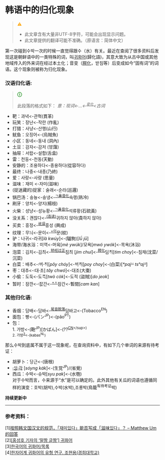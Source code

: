 <!-- [20240405] -->

# 韩语中的归化现象
> <b style='color:orange'>⚠</b>
> - 此文章含有大量非UTF-8字符，可能会出现显示问题。  
> - 此文章提供的翻译可能不准确。（原语言：简体中文）

第一次碰到수박一次的时候一直觉得跟수（水）有关。最近在查阅了很多资料后发现这是朝鲜语中的一类特殊的词，叫[귀화어](https://namu.wiki/w/%ED%95%9C%EA%B5%AD%EC%96%B4%EC%9D%98%20%EA%B7%80%ED%99%94%EC%96%B4/%EB%AA%A9%EB%A1%9D)(歸化語)，其意大致为从古中国或其他地域传入的外来词在经过本土化；音变（[腭化](https://en.wikipedia.org/wiki/Palatalization_(sound_change))，받침等）后变成如今“固有词”的词语。这个现象则被称为归化现象。

### **汉语归化语:**
> <b style='color:green'> ⓘ</b>
> 
> 此段落的格式如下：
> <cite>意：现词&lt;-<sup class="fn" data-fn="baba9702-b287-40eb-a5db-cf120bcbc165"></sup>…&lt;-<sup><span style="text-decoration: underline;">变化</span></sup>&lt;古词

- 靶：과녁&lt;-관혁(貫革)  
- 玩笑：장난&lt;-작란 (作亂)  
- 打猎：사냥&lt;-산행(山行)  
- 鱿鱼：오징어&lt;-(烏賊魚)  
- 小区：동네&lt;-동내 (洞內)  
- 土豆：감자&lt;-감저 (甘藷)  
- 抽屉：서랍&lt;-설합(舌盒)  
- 雷：천둥&lt;-천동(天動)  
- 安静的：조용하다&lt;-종용하다(從容하다)  
- 最终：나중&lt;-내종(乃終)  
- 爱：사랑&lt;-사량 (思量)  
- 滋味：재미 &lt;-자미(滋味)  
- (捉迷藏的)捉家：술래&lt;-순라(巡邏)  
- 锅巴汤：숭늉&lt;-숭냉&lt;-<sup><span style="text-decoration: underline;">ㄱ[鼻音化](https://en.wikipedia.org/wiki/Nasalization)</span></sup>숙랭(熟冷)  
- 刷牙：양치&lt;-양지(楊枝)  
- 火柴：성냥&lt;-성뉴황&lt;-<sup><span style="text-decoration: underline;">ㄱ[鼻音化](https://en.wikipedia.org/wiki/Nasalization)</span></sup>석류황(石硫黃)  
- 没关系：괜찮다&lt;-<sup><span style="text-decoration: underline;">(连读)</span></sup>귀하지 않아(貴하지 않아)  
- 买卖：흥정&lt;-<sup><span style="text-decoration: underline;">讹误</span></sup>흥성 (興成)  
- 纹理：무늬&lt;-문이&lt;-<sup><span style="text-decoration: underline;">+이</span></sup>문(紋)  
- 驴：나귀&lt;-라귀[*là kwúy*]&lt;-(驢駒)[*lǘ jū*]  
- 海带/海水浴：미역&lt;-머육[*mè ywúk*]/모욕[*mwó ywók*]&lt;-목욕(沐浴)  
- 泡菜：김치&lt;-김츼&lt;-<sup><span style="text-decoration: underline;">[矫枉过正](https://en.wikipedia.org/wiki/Hypercorrection)</span></sup>짐츼 [*jim chui*]&lt;-<sup><span style="text-decoration: underline;">腭化</span></sup>딤ᄎᆡ[*tim choy*]&lt;-침채(沈菜/沉菜)  
- 白菜：배추&lt;-ᄇᆡ〯ᄎᆡ〮[*pǒy chóy*]&lt;-ᄇᆡᄎᆡ[*poy choy*]&lt;-(白菜)[*\*pajᴸᴸ tsʰajᴰ*]  
- 枣：대추&lt;-대〯초〮[:*tǎy chwó*]&lt;-대조(大棗)  
- 小偷：도둑&lt;-도ᄌᆞᆨ[*twò còk*]&lt;-도적 (盜賊)[*do jeok*]  
- 暂时：잠깐&lt;-자ᇝ〯간&lt;-<sup><span style="text-decoration: underline;">+ㅅ</span></sup>잠간&lt;-暫間[*cam kan*]

### **其他归化语:**

- 香烟：담배&lt;-담바&lt;-<sup><span style="text-decoration: underline;">尾音脱落</span></sup>담바고&lt;-(Tobacco<sup>EN</sup>)  
- 面包：빵&lt;-(パン<sup>JP</sup>)&lt;-(pão<sup>PT</sup>)  
- 包：  
1\. 가방&lt;-(鞄<sup>JP</sup>)[かばん]&lt;-(??<sup>[CN](https://en.m.wiktionary.org/wiki/%EA%B0%80%EB%B0%A9#:~:text=From%20Japanese%20%E9%9E%84%20(kaban%2C%20%E2%80%9Cbag%E2%80%9D)%2C%20of%20possible%20Chinese%20origin.)</sup>)  
2\. 가방<sup class="fn" data-fn="d5d5ed8d-bd97-4be0-b536-8ddf76365058">[3](#d5d5ed8d-bd97-4be0-b536-8ddf76365058)</sup>&lt;-(kabas<sup>NL</sup>)

那么수박到底属不属于这一现象呢，在查询资料中，有如下几个单词的来源有待考证：

- 胡萝卜：당근&lt;-(唐根)  
- [ᄉᆡᇰ〮각〮](https://en.m.wiktionary.org/wiki/%E1%84%89%E1%86%A1%E1%87%B0%EA%B0%81) [*sóyng kák*]&lt;-(生覚<sup>JP</sup>)/(省覺)  
- 西瓜：수박&lt;-슈박[*syu pak*]&lt;-(水匏)  
对于수박而言，수来源于“水”是可以确定的。此外其他有关瓜的词语也遵循同样的演变：호박(胡박),수박(水박),조롱박(鳥籠<sup>有待考证</sup>박)

**持续更新中**

---

### **参考资料：**

[1][按照韩文国汉文的规范，「재미있다」能否写成「滋味있다」？ – Matthew Um的回答](https://www.zhihu.com/question/364614959/answer/962411316)  
[2][[홍성호 기자의 ‘말짱 글짱’] 귀화어](https://sgsg.hankyung.com/article/2006051055921)  
[3][한국어의 귀화어/목록](https://namu.wiki/w/%ED%95%9C%EA%B5%AD%EC%96%B4%EC%9D%98%20%EA%B7%80%ED%99%94%EC%96%B4/%EB%AA%A9%EB%A1%9D)  
[4][한자어계 귀화어의 유형 연구. 조현용(경희대학교)](http://isli.khu.ac.kr/journal/content/data/26_2/6.pdf)